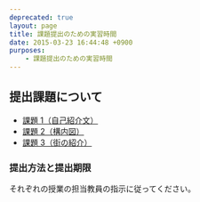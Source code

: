 ```yaml
---
deprecated: true
layout: page
title: 課題提出のための実習時間
date: 2015-03-23 16:44:48 +0900
purposes:
    - 課題提出のための実習時間
---
```



提出課題について
----------------

-   [課題 1（自己紹介文）](../01/index.html#chapter19)
-   [課題 2（構内図）](../02/index.html#chapter13)
-   [課題 3（街の紹介）](../03/index.html#chapter9)

### 提出方法と提出期限

それぞれの授業の担当教員の指示に従ってください。
